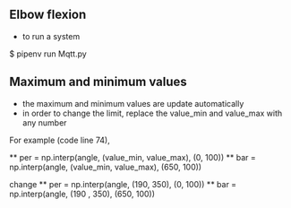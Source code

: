 ## Elbow flexion


* to run a system

$ pipenv run Mqtt.py



## Maximum and minimum values

* the maximum and minimum values are update automatically 
* in order to change the limit, replace the value_min and value_max with any number


For example (code line 74),

** per = np.interp(angle, (value_min, value_max), (0, 100))
** bar = np.interp(angle, (value_min, value_max), (650, 100))

change
** per = np.interp(angle, (190, 350), (0, 100))
** bar = np.interp(angle, (190 , 350), (650, 100))

